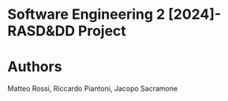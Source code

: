 # Software Engineering 2 [2024]- RASD&amp;DD Project

# Authors
Matteo Rossi,
Riccardo Piantoni,
Jacopo Sacramone
